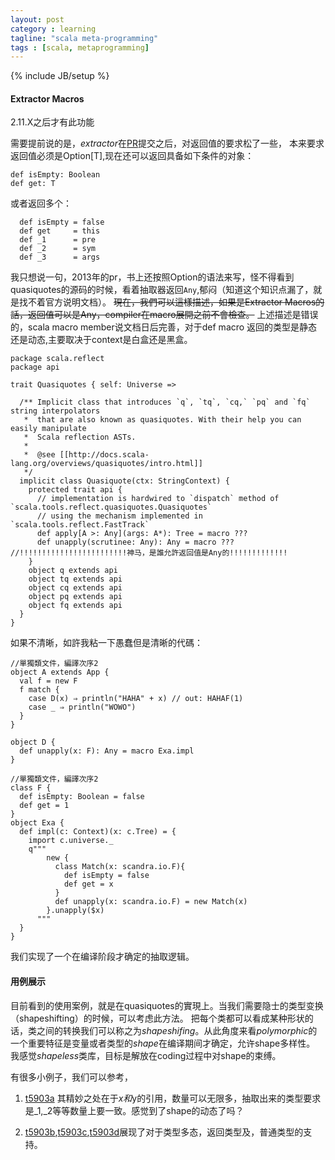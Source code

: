 ```yaml
---
layout: post
category : learning
tagline: "scala meta-programming"
tags : [scala, metaprogramming]
---
```

{% include JB/setup %}

#### Extractor Macros

2.11.X之后才有此功能

需要提前说的是，*extractor*在[PR](https://github.com/scala/scala/pull/2848)提交之后，对返回值的要求松了一些，
本来要求返回值必须是Option[T],现在还可以返回具备如下条件的对象：

```
def isEmpty: Boolean
def get: T
```

或者返回多个：

```
  def isEmpty = false
  def get     = this
  def _1      = pre
  def _2      = sym
  def _3      = args
```

我只想说一句，2013年的pr，书上还按照Option的语法来写，怪不得看到quasiquotes的源码的时候，看着抽取器返回`Any`,郁闷（知道这个知识点漏了，就是找不着官方说明文档）。
~~現在，我們可以這樣描述，如果是Extractor Macros的話，返回值可以是Any，compiler在macro展開之前不會檢查。~~
上述描述是错误的，scala macro member说文档日后完善，对于def macro 返回的类型是静态还是动态,主要取决于context是白盒还是黑盒。

```
package scala.reflect
package api

trait Quasiquotes { self: Universe =>

  /** Implicit class that introduces `q`, `tq`, `cq,` `pq` and `fq` string interpolators
   *  that are also known as quasiquotes. With their help you can easily manipulate
   *  Scala reflection ASTs.
   *
   *  @see [[http://docs.scala-lang.org/overviews/quasiquotes/intro.html]]
   */
  implicit class Quasiquote(ctx: StringContext) {
    protected trait api {
      // implementation is hardwired to `dispatch` method of `scala.tools.reflect.quasiquotes.Quasiquotes`
      // using the mechanism implemented in `scala.tools.reflect.FastTrack`
      def apply[A >: Any](args: A*): Tree = macro ???
      def unapply(scrutinee: Any): Any = macro ??? //!!!!!!!!!!!!!!!!!!!!!!!!神马，是誰允許返回值是Any的!!!!!!!!!!!!!
    }
    object q extends api
    object tq extends api
    object cq extends api
    object pq extends api
    object fq extends api
  }
}
```

如果不清晰，如許我粘一下愚蠢但是清晰的代碼：

```
//單獨類文件，編譯次序2
object A extends App {
  val f = new F
  f match {
    case D(x) ⇒ println("HAHA" + x) // out: HAHAF(1)
    case _ ⇒ println("WOWO")
  }
}

object D {
  def unapply(x: F): Any = macro Exa.impl
}

//單獨類文件，編譯次序2
class F {
  def isEmpty: Boolean = false
  def get = 1
}
object Exa {
  def impl(c: Context)(x: c.Tree) = {
    import c.universe._
    q"""
        new {
          class Match(x: scandra.io.F){
            def isEmpty = false
            def get = x
          }
          def unapply(x: scandra.io.F) = new Match(x)
        }.unapply($x)
      """
  }
}
```

我们实现了一个在编译阶段才确定的抽取逻辑。

#### 用例展示

目前看到的使用案例，就是在quasiquotes的實現上。当我们需要隐士的类型变换（shapeshifting）的时候，可以考虑此方法。
把每个类都可以看成某种形状的话，类之间的转换我们可以称之为*shapeshifing*。从此角度来看*polymorphic*的一个重要特征是变量或者类型的*shape*在编译期间才确定，允许shape多样性。
我感觉*shapeless*类库，目标是解放在coding过程中对shape的束缚。

有很多小例子，我们可以参考，

1. [t5903a](https://github.com/scala/scala/tree/00624a39ed84c3fd245dd9df7454d4cec4399e13/test/files/run/t5903a)
其精妙之处在于$x和$y的引用，数量可以无限多，抽取出来的类型要求是_1,_2等等数量上要一致。感觉到了shape的动态了吗？

2. [t5903b](https://github.com/scala/scala/tree/00624a39ed84c3fd245dd9df7454d4cec4399e13/test/files/run/t5903b),[t5903c](),[t5903d](https://github.com/scala/scala/tree/00624a39ed84c3fd245dd9df7454d4cec4399e13/test/files/run/t5903d)展现了对于类型多态，返回类型及，普通类型的支持。

